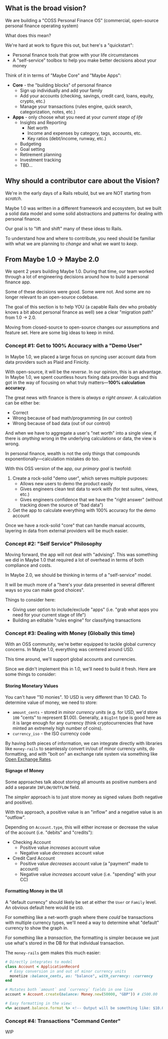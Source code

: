 ## What is the broad vision?

We are building a "COSS Personal Finance OS" (commercial, open-source personal finance operating system)

What does this mean?

We're hard at work to figure this out, but here's a "quickstart":

- Personal finance tools that grow with your life circumstances
- A "self-service" toolbox to help you make better decisions about your money

Think of it in terms of "Maybe Core" and "Maybe Apps":

- **Core** - the "building blocks" of personal finance
  - Sign up individually and add your family
  - Add your accounts (checking, savings, credit card, loans, equity, crypto, etc.)
  - Manage your transactions (rules engine, quick search, categorization, notes, etc.)
- **Apps** - only choose what you need at your _current stage of life_
  - Insights and Reporting
    - Net worth
    - Income and expenses by category, tags, accounts, etc.
    - Key ratios (debt/income, runway, etc.)
  - Budgeting
  - Goal setting
  - Retirement planning
  - Investment tracking
  - TBD...

## Why should a contributor care about the Vision?

We're in the early days of a Rails rebuild, but we are NOT starting from _scratch_.

Maybe 1.0 was written in a different framework and ecosystem, but we built a solid data model and some solid abstractions and patterns for dealing with personal finance.

Our goal is to "lift and shift" many of these ideas to Rails.

To understand how and where to contribute, you need should be familiar with what we are planning to _change_ and what we want to _keep_.

## From Maybe 1.0 -> Maybe 2.0

We spent 2 years building Maybe 1.0. During that time, our team worked through a lot of engineering decisions around how to build a personal finance app.

Some of these decisions were good. Some were not. And some are no longer relevant to an open-source codebase.

The goal of this section is to help YOU (a capable Rails dev who probably knows a bit about personal finance as well) see a clear "migration path" from 1.0 -> 2.0.

Moving from closed-source to open-source changes our assumptions and feature set. Here are some big ideas to keep in mind.

### Concept #1: Get to 100% Accuracy with a "Demo User"

In Maybe 1.0, we placed a large focus on syncing user account data from data providers such as Plaid and Finicity.

With open-source, it will be the _reverse_. In our opinion, this is an advantage. In Maybe 1.0, we spent countless hours fixing data provider bugs and this got in the way of focusing on what truly matters—**100% calculation accuracy**.

The great news with finance is there is _always a right answer_. A calculation can be either be:

- Correct
- Wrong because of bad math/programming (in our control)
- Wrong because of bad data (out of our control)

And when we have to aggregate a user's "net worth" into a single view, if there is _anything_ wrong in the underlying calculations or data, the view is wrong.

In personal finance, wealth is not the only things that compounds exponentionally—calculation mistakes do too.

With this OSS version of the app, our _primary goal_ is twofold:

1. Create a rock-solid "demo user", which serves multiple purposes:
   - Allows new users to demo the product easily
   - Gives engineers clean test data to work with (for test suites, views, etc.)
   - Gives engineers confidence that we have the "right answer" (without tracking down the source of "bad data")
2. Get the app to calculate everything with 100% accuracy for the demo account

Once we have a rock-solid "core" that can handle manual accounts, layering in data from external providers will be much easier.

### Concept #2: "Self Service" Philosophy

Moving forward, the app will not deal with "advising". This was something we did in Maybe 1.0 that required a lot of overhead in terms of both compliance and costs.

In Maybe 2.0, we should be thinking in terms of a "self-service" model.

It will be much more of a "here's your data presented in several different ways so you can make good choices".

Things to consider here:

- Giving user option to include/exclude "apps" (i.e. "grab what apps you need for your current stage of life")
- Building an editable "rules engine" for classifying transactions

### Concept #3: Dealing with Money (Globally this time)

With an OSS community, we're better equipped to tackle global currency concerns. In Maybe 1.0, everything was centered around USD.

This time around, we'll support global accounts and currencies.

Since we didn't implement this in 1.0, we'll need to build it fresh. Here are some things to consider:

#### Storing Monetary Values

You can't have "10 monies". 10 USD is very different than 10 CAD. To determine value of money, we need to store:

- `amount_cents` - stored in _minor currency units_ (e.g. for USD, we'd store `100` "cents" to represent $1.00). Generally, a `BigInt` type is good here as it is large enough for any currency (think cryptocurrencies that have minted an extremely high number of coins).
- `currency_iso` - the ISO currency code

By having both pieces of information, we can integrate directly with libraries like `money-rails` to seamlessly convert in/out of minor currency units, do formatting, and with "bolt on" an exchange rate system via something like [Open Exchange Rates](https://openexchangerates.org/).

#### Signage of Money

Some approaches talk about storing all amounts as positive numbers and add a separate `INFLOW/OUTFLOW` field.

The _simpler_ approach is to just store money as signed values (both negative and positive).

With this approach, a positive value is an "inflow" and a negative value is an "outflow".

Depending on `Account.type`, this will either increase or decrease the value of the account (i.e. "debits" and "credits"):

- Checking Account
  - Positive value _increases_ account value
  - Negative value _decreases_ account value
- Credit Card Account
  - Positive value _decreases_ account value (a "payment" made to account)
  - Negative value _increases_ account value (i.e. "spending" with your CC)

#### Formatting Money in the UI

A "default currency" should likely be set at either the `User` or `Family` level. An obvious default here would be `USD`.

For something like a net-worth graph where there _could_ be transactions with multiple currency types, we'll need a way to determine what "default" currency to show the graph in.

For something like a _transaction_, the formatting is simpler because we just use what's stored in the DB for that individual transaction.

The `money-rails` gem makes this much easier:

```rb
# Directly integrates to model
class Account < ApplicationRecord
  # Easy conversion in and out of minor currency units
  monetize :balance_cents, as: "balance", with_currency: :currency
end

# Mutates both `amount` and `currency` fields in one line
account = Account.create(balance: Money.new(50000, "GBP")) # £500.00

# Easy formatting in the view:
<%= account.balance.format %> <!-- Output will be something like: $10.00 -->
```

### Concept #4: Transactions "Command Center"

WIP
